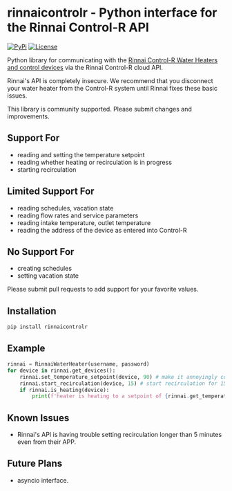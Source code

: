 # rinnaicontrolr - Python interface for the Rinnai Control-R API

[![PyPi](https://img.shields.io/pypi/v/rinnaicontrolr?style=for-the-badge)](https://pypi.python.org/pypi/rinnaicontrolr)
[![License](https://img.shields.io/github/license/explosivo22/rinnaicontrolr?style=for-the-badge)](https://opensource.org/licenses/Apache-2.0)

Python library for communicating with the [Rinnai Control-R Water Heaters and control devices](https://www.rinnai.us/tankless-water-heater/accessories/wifi) via the Rinnai Control-R cloud API.

Rinnai's API is completely insecure. We recommend that you disconnect your water heater
from the Control-R system until Rinnai fixes these basic issues.

This library is community supported. Please submit changes and improvements.

## Support For

- reading and setting the temperature setpoint
- reading whether heating or recirculation is in progress
- starting recirculation

## Limited Support For

- reading schedules, vacation state
- reading flow rates and service parameters
- reading intake temperature, outlet temperature
- reading the address of the device as entered into Control-R

## No Support For

- creating schedules
- setting vacation state

Please submit pull requests to add support for your favorite values.

## Installation

```
pip install rinnaicontrolr
```

## Example

```python
rinnai = RinnaiWaterHeater(username, password)
for device in rinnai.get_devices():
    rinnai.set_temperature_setpoint(device, 90) # make it annoyingly cold
    rinnai.start_recirculation(device, 15) # start recirculation for 15 minutes
    if rinnai.is_heating(device):
        print(f'heater is heating to a setpoint of {rinnai.get_temperature_setpoint(device)} degrees.')
```

## Known Issues

* Rinnai's API is having trouble setting recirculation longer than 5 minutes even from their APP.

## Future Plans

* asyncio interface.

